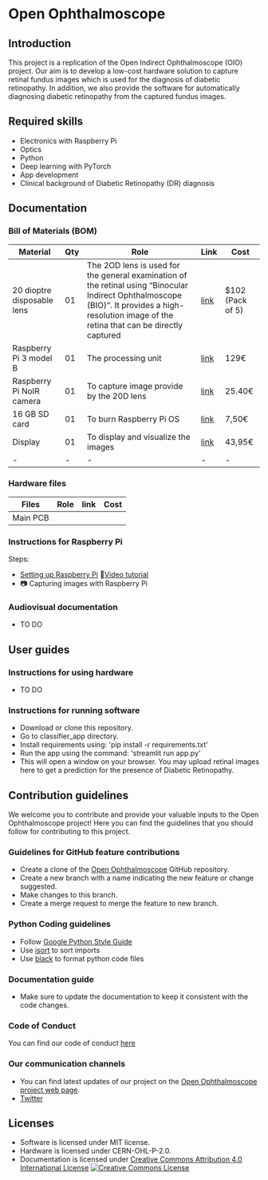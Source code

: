 # Open Ophthalmoscope

## Introduction 

This project is a replication of the Open Indirect Ophthalmoscope (OIO) project. Our aim is to develop a low-cost hardware solution to capture retinal fundus images which is used for the diagnosis of diabetic retinopathy. In addition, we also provide the software for automatically diagnosing diabetic retinopathy from the captured fundus images.  

## Required skills

* Electronics with Raspberry Pi
* Optics
* Python 
* Deep learning with PyTorch
* App development
* Clinical background of Diabetic Retinopathy (DR) diagnosis 

## Documentation
### Bill of Materials (BOM)

|**Material**|**Qty**| **Role** | **Link** | **Cost**|
|-|-|-|-|-|
|20 dioptre disposable lens|01|The 2OD lens is used for the general examination of the retinal using “Binocular Indirect Ophthalmoscope (BIO)”. It provides a high-resolution image of the retina that can be directly captured|[link](https://odocseyes.co.nz/products/20-d-disposable-lenses-pack-of-5)|$102 (Pack of 5)
|Raspberry Pi 3 model B|01|The processing unit|[link](https://www.kaufland.de/product/321724453/?kwd&source=pla&sid=44873710&gclid=CjwKCAiA9qKbBhAzEiwAS4yeDYMQf7eMDI-MsA5NXYz8t-QxbMVkXkqApIJiBAxS2Y2M2L0-Evx3iRoC8r8QAvD_BwE)|129€ |
|Raspberry Pi NoIR camera|01|To capture image provide by the 20D lens|[link](https://www.reichelt.de/de/de/raspberry-pi-kamera-5mp-ir-fokus-ov5647-rpi-cam-noir-mf-p291477.html?PROVID=2788&gclid=Cj0KCQiAvqGcBhCJARIsAFQ5ke7NwMPgcn0rPjlEv4I6cNdbWkvPzuT7GMHEodakNRPcivYrSK19p5YaAk0hEALw_wcB&&r=1)|25.40€|
|16 GB SD card|01|To burn Raspberry Pi OS|[link](https://www.reichelt.de/microsdhc-speicherkarte-16gb-transcend-class-10-ts16gusdhc10-p220721.html?&trstct=pos_0&nbc=1)|7,50€ |
|Display|01|To display and visualize the images|[link](https://www.reichelt.de/raspberry-pi-shield-display-lcd-touch-5-800x480-pixel-rasp-pi-5td-wav-p227755.html?&trstct=pos_9&nbc=1)|43,95€  |
|-|-|-|-|-|
<!---
* How to approach the issue of material availability: create an "issue/call for participation" where we asked interested people to create a "local bill materials" where they shared which compoments they can find from their local distributors and what they needed to find replacements for
--->

### Hardware files
|**Files**| **Role** | **link**| **Cost**|
|-|-|-|-|
|Main PCB||||


### Instructions for Raspberry Pi 
Steps: <br>
* [Setting up Raspberry Pi](https://projects.raspberrypi.org/en/projects/raspberry-pi-setting-up/0) :movie_camera:[Video tutorial](https://www.youtube.com/watch?v=eS-N8NCB9rk&list=PLC2oAdUEJ3Af5YSHC1KnU5iKWTKtizI3f&index=5)
* :camera: Capturing images with Raspberry Pi 

### Audiovisual documentation
* TO DO

## User guides
### Instructions for using hardware
* TO DO

### Instructions for running software
* Download or clone this repository. 
* Go to classifier_app directory.
* Install requirements using: 'pip install -r requirements.txt'
* Run the app using the command: 'streamlit run app.py'
* This will open a window on your browser. You may upload retinal images here to get a prediction for the presence of Diabetic Retinopathy.

## Contribution guidelines

We welcome you to contribute and provide your valuable inputs to the Open Ophthalmoscope project! Here you can find the guidelines that you should follow for contributing to this project.

### Guidelines for GitHub feature contributions

* Create a clone of the [Open Ophthalmoscope](https://github.com/Open-Ophthalmoscope/Open-Ophthalmoscope.github.io) GitHub repository.
* Create a new branch with a name indicating the new feature or change suggested.
* Make changes to this branch.
* Create a merge request to merge the feature to new branch.

### Python Coding guidelines

* Follow [Google Python Style Guide](https://google.github.io/styleguide/pyguide.html)
* Use [isort](https://pycqa.github.io/isort/) to sort imports
* Use [black](https://black.readthedocs.io/en/stable/) to format python code files

### Documentation guide

* Make sure to update the documentation to keep it consistent with the code changes.

### Code of Conduct

You can find our code of conduct [here](/CODE_OF_CONDUCT/)

### Our communication channels
* You can find latest updates of our project on the [Open Ophthalmoscope project web page](https://open-ophthalmoscope.github.io).
* [Twitter](https://twitter.com/OOphthalmoscope)

## Licenses 
* Software is licensed under MIT license.
* Hardware is licensed under CERN-OHL-P-2.0.
* Documentation is licensed under [Creative Commons Attribution 4.0 International License](http://creativecommons.org/licenses/by/4.0/) [![Creative Commons License](https://i.creativecommons.org/l/by/4.0/80x15.png)](http://creativecommons.org/licenses/by/4.0/)



